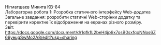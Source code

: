 Нігматшаєв Микита КВ-84<br>
Лабораторна робота 1: Розробка статичного інтерфейсу Web-додатка<br>
Загальне завдання: розробити статичні Web-сторінки додатку та перевірити коректне їх відображення на екранах різного розміру.<br>
Звіт: https://docs.google.com/document/d/1qfk1L2beH4jp9x7osB0sxfqoNNos6Z69yeugSwMo2A8/edit?usp=sharing
